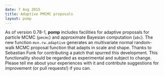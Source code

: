 ```yaml
---
date: 7 Aug 2015
title: Adaptive PMCMC proposals
layout: pomp
---
```


As of version 0.78-1, **pomp** includes facilities for adaptive proposals for particle MCMC (`pmcmc`) and approximate Bayesian computation (`abc`).
The new function `mvn.rw.adaptive` generates an multivariate normal random-walk MCMC proposal function that adapts in scale and shape.
Thanks to Sebastian Funk for contributing a patch that spurred this development.
This functionality should be regarded as experimental and subject to change.
Please tell me about your experiences with it and contribute suggestions for improvement (or pull requests!) if you can.

